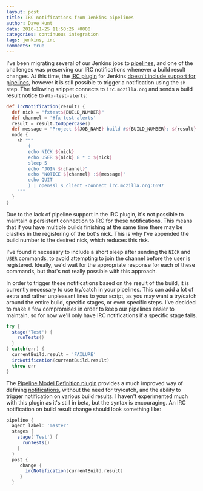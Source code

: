 ```yaml
---
layout: post
title: IRC notifications from Jenkins pipelines
author: Dave Hunt
date: 2016-11-25 11:50:26 +0000
categories: continuous integration
tags: jenkins, irc
comments: true
---
```

I've been migrating several of our Jenkins jobs to [pipelines][], and one of
the challenges was preserving our IRC notifications whenever a build result
changes. At this time, the [IRC plugin][] for Jenkins
[doesn't include support for pipelines][JENKINS-33922], however it is still
possible to trigger a notification using the `sh` step. The following snippet
connects to `irc.mozilla.org` and sends a build result notice to
`#fx-test-alerts`:

```groovy
def ircNotification(result) {
  def nick = "fxtest${BUILD_NUMBER}"
  def channel = '#fx-test-alerts'
  result = result.toUpperCase()
  def message = "Project ${JOB_NAME} build #${BUILD_NUMBER}: ${result}: ${BUILD_URL}"
  node {
    sh """
        (
        echo NICK ${nick}
        echo USER ${nick} 8 * : ${nick}
        sleep 5
        echo "JOIN ${channel}"
        echo "NOTICE ${channel} :${message}"
        echo QUIT
        ) | openssl s_client -connect irc.mozilla.org:6697
    """
  }
}
```

Due to the lack of pipeline support in the IRC plugin, it's not possible to
maintain a persistent connection to IRC for these notifications. This means
that if you have multiple builds finishing at the same time there may be
clashes in the registering of the bot's nick. This is why I've appended the
build number to the desired nick, which reduces this risk.

I've found it necessary to include a short sleep after sending the `NICK` and
`USER` commands, to avoid attempting to join the channel before the user is
registered. Ideally, we'd wait for the appropriate response for each of these
commands, but that's not really possible with this approach.

In order to trigger these notifications based on the result of the build, it is
currently necessary to use try/catch in your pipelines. This can add a lot of
extra and rather unpleasant lines to your script, as you may want a try/catch
around the entire build, specific stages, or even specific steps. I've decided
to make a few compromises in order to keep our pipelines easier to maintain, so
for now we'll only have IRC notifications if a specific stage fails.

```groovy
try {
  stage('Test') {
    runTests()
  }
} catch(err) {
  currentBuild.result = 'FAILURE'
  ircNotification(currentBuild.result)
  throw err
}
```

The [Pipeline Model Definition plugin][] provides a much improved way of
defining [notifications][], without the need for try/catch, and the ability to
trigger notification on various build results. I haven't experimented much with
this plugin as it's still in beta, but the syntax is encouraging. An IRC
notification on build result change should look something like:

```groovy
pipeline {
  agent label: 'master'
  stages {
    stage('Test') {
      runTests()
    }
  }
  post {
     change {
       ircNotification(currentBuild.result)
     }
  }
```

[pipelines]: https://jenkins.io/doc/book/pipeline/overview/
[IRC plugin]: https://wiki.jenkins-ci.org/display/JENKINS/IRC+Plugin
[JENKINS-33922]: https://issues.jenkins-ci.org/browse/JENKINS-33922
[Pipeline Model Definition plugin]: https://wiki.jenkins-ci.org/display/JENKINS/Pipeline+Model+Definition+Plugin
[notifications]: https://github.com/jenkinsci/pipeline-model-definition-plugin/wiki/Notifications

